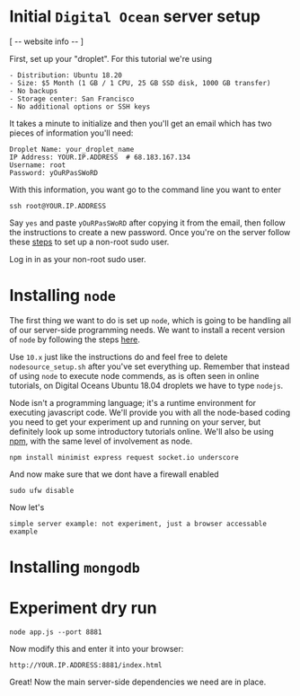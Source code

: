 # Initial `Digital Ocean` server setup

[ -- website info -- ] 

First, set up your "droplet". For this tutorial we're using 
	
	- Distribution: Ubuntu 18.20  
	- Size: $5 Month (1 GB / 1 CPU, 25 GB SSD disk, 1000 GB transfer) 
	- No backups
	- Storage center: San Francisco 
	- No additional options or SSH keys
	
It takes a minute to initialize and then you'll get an email which has two pieces of information you'll need: 

```
Droplet Name: your_droplet_name
IP Address: YOUR.IP.ADDRESS  # 68.183.167.134
Username: root
Password: yOuRPasSWoRD 
```

With this information, you want go to the command line you want to enter 

```ssh root@YOUR.IP.ADDRESS```

Say `yes` and paste `yOuRPasSWoRD` after copying it from the email, then follow the instructions  to create a new password. Once you're on the server follow these [steps](https://www.digitalocean.com/community/tutorials/initial-server-setup-with-ubuntu-18-04) to set up a non-root sudo user. 

Log in in as your non-root sudo user. 

# Installing `node` 

The first thing we want to do is set up `node`, which is going to be handling all of our server-side programming needs. We want to install a recent version of `node` by following the steps [here](https://www.digitalocean.com/community/tutorials/how-to-install-node-js-on-ubuntu-18-04). 

Use `10.x` just like the instructions do and feel free to delete `nodesource_setup.sh` after you've set everything up. Remember that instead of using `node` to execute node commends, as is often seen in online tutorials, on Digital Oceans Ubuntu 18.04 droplets we have to type `nodejs`. 

Node isn't a programming language; it's a runtime environment for executing javascript code. We'll provide you with all the node-based coding you need to get your experiment up and running on your server, but definitely look up some introductory tutorials online. We'll also be using [npm](https://nodesource.com/blog/an-absolute-beginners-guide-to-using-npm/), with the same level of involvement as node. 

	npm install minimist express request socket.io underscore


And now make sure that we dont have a firewall enabled

	sudo ufw disable
 
Now let's 

	simple server example: not experiment, just a browser accessable example


# Installing `mongodb`









# Experiment dry run

	node app.js --port 8881

Now modify this and enter it into your browser: 

	http://YOUR.IP.ADDRESS:8881/index.html

Great! Now the main server-side dependencies we need are in place. 